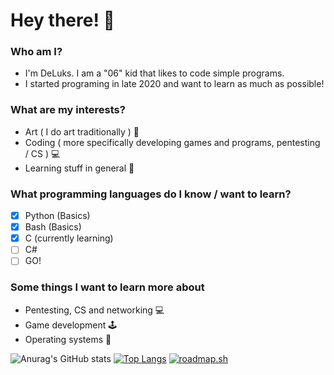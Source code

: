 
# Hey there! :wave:
### Who am I?
- I'm DeLuks. I am a "06" kid that likes to code simple programs. 
- I started programing in late 2020 and want to learn as much as possible!

### What are my interests?
- Art ( I do art traditionally ) :pencil:
- Coding ( more specifically developing games and programs, pentesting / CS ) :computer:
- Learning stuff in general :book:

### What programming languages do I know / want to learn?
- [x] Python (Basics)
- [x] Bash (Basics)
- [x] C (currently learning)
- [ ] C#
- [ ] GO!

### Some things I want to learn more about

- Pentesting, CS and networking :computer:
- Game development :joystick:
- Operating systems :penguin:

![Anurag's GitHub stats](https://github-readme-stats.vercel.app/api?username=DeLuks2006&show_icons=true&theme=transparent)
[![Top Langs](https://github-readme-stats.vercel.app/api/top-langs/?username=DeLuks2006&theme=transparent)](https://github.com/DeLuks2006/github-readme-stats)
[![roadmap.sh](https://api.roadmap.sh/v1-badge/tall/646cc448cb6301e67f896dc8?variant=dark)](https://roadmap.sh)


